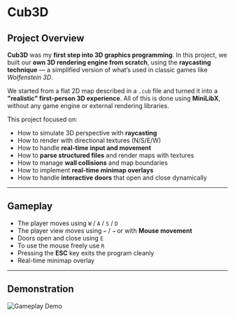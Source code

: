 # Cub3D

## Project Overview

**Cub3D** was my **first step into 3D graphics programming**. In this project, we built our **own 3D rendering engine from scratch**, using the **raycasting technique** — a simplified version of what’s used in classic games like *Wolfenstein 3D*.

We started from a flat 2D map described in a `.cub` file and turned it into a **"realistic" first-person 3D experience**. All of this is done using **MiniLibX**, without any game engine or external rendering libraries.

This project focused on:

- How to simulate 3D perspective with **raycasting**
- How to render with directional textures (N/S/E/W) 
- How to handle **real-time input and movement**
- How to **parse structured files** and render maps with textures
- How to manage **wall collisions** and map boundaries
- How to implement **real-time minimap overlays**
- How to handle **interactive doors** that open and close dynamically

---

## Gameplay

- The player moves using `W` / `A` / `S` / `D`
- The player view moves using `←` / `→` or with **Mouse movement**
- Doors open and close using `E`
- To use the mouse freely use `R`
- Pressing the **ESC** key exits the program cleanly
- Real-time minimap overlay  

---

## Demonstration
  
![Gameplay Demo](.gif/Cub.gif)

<!-- 
🎥 Add a gameplay GIF or video preview here later. 
You can use a screen recording tool (like OBS or Peek), convert it to GIF or upload the video directly.
Example:
![Gameplay Demo](./assets/demo.gif)
-->

